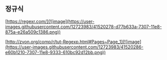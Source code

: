 
## 정규식

[https://regexr.com/](![image](https://user-images.githubusercontent.com/12723983/41520278-d77b633a-7307-11e8-875a-e26a509c1386.png))

[http://zvon.org/comp/r/tut-Regexp.html#Pages~Page_1](![image](https://user-images.githubusercontent.com/12723983/41520286-e60b1210-7307-11e8-9333-610bc92d12bb.png))
